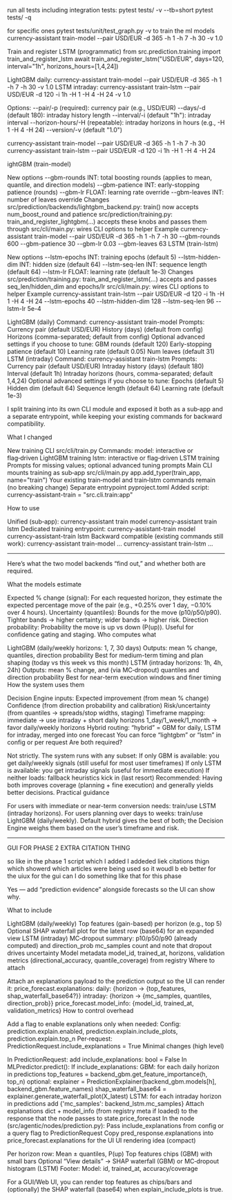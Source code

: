  run all tests including integration tests:
 pytest tests/ -v --tb=short
 pytest tests/ -q

 for specific ones 
 pytest tests/unit/test_graph.py -v
 to train the ml models
 currency-assistant train-model --pair USD/EUR -d 365 -h 1 -h 7 -h 30 -v 1.0
 
 
 Train and register LSTM (programmatic)
 from src.prediction.training import train_and_register_lstm
 await train_and_register_lstm("USD/EUR", days=120, interval="1h", horizons_hours=[1,4,24])
 
 
 LightGBM daily:
 currency-assistant train-model --pair USD/EUR -d 365 -h 1 -h 7 -h 30 -v 1.0
 LSTM intraday:
 currency-assistant train-lstm --pair USD/EUR -d 120 -i 1h -H 1 -H 4 -H 24 -v 1.0
 
 
 Options:
 --pair/-p (required): currency pair (e.g., USD/EUR)
 --days/-d (default 180): intraday history length
 --interval/-i (default "1h"): intraday interval
 --horizon-hours/-H (repeatable): intraday horizons in hours (e.g., -H 1 -H 4 -H 24)
 --version/-v (default "1.0")
 
 
 
 
 
 currency-assistant train-model --pair USD/EUR -d 365 -h 1 -h 7 -h 30
 currency-assistant train-lstm --pair USD/EUR -d 120 -i 1h -H 1 -H 4 -H 24
 
 
 
 
 
 ightGBM (train-model)
 
 New options
 --gbm-rounds INT: total boosting rounds (applies to mean, quantile, and direction models)
 --gbm-patience INT: early-stopping patience (rounds)
 --gbm-lr FLOAT: learning rate override
 --gbm-leaves INT: number of leaves override
 Changes
 src/prediction/backends/lightgbm_backend.py: train() now accepts num_boost_round and patience
 src/prediction/training.py: train_and_register_lightgbm(...) accepts these knobs and passes them through
 src/cli/main.py: wires CLI options to helper
 Example
 currency-assistant train-model --pair USD/EUR -d 365 -h 1 -h 7 -h 30 --gbm-rounds 600 --gbm-patience 30 --gbm-lr 0.03 --gbm-leaves 63
 LSTM (train-lstm)
 
 New options
 --lstm-epochs INT: training epochs (default 5)
 --lstm-hidden-dim INT: hidden size (default 64)
 --lstm-seq-len INT: sequence length (default 64)
 --lstm-lr FLOAT: learning rate (default 1e-3)
 Changes
 src/prediction/training.py: train_and_register_lstm(...) accepts and passes seq_len/hidden_dim and epochs/lr
 src/cli/main.py: wires CLI options to helper
 Example
 currency-assistant train-lstm --pair USD/EUR -d 120 -i 1h -H 1 -H 4 -H 24 --lstm-epochs 40 --lstm-hidden-dim 128 --lstm-seq-len 96 --lstm-lr 5e-4
 
 
 
 
 
 
 LightGBM (daily)
 Command: currency-assistant train-model
 Prompts:
 Currency pair (default USD/EUR)
 History (days) (default from config)
 Horizons (comma-separated; default from config)
 Optional advanced settings if you choose to tune:
 GBM rounds (default 120)
 Early-stopping patience (default 10)
 Learning rate (default 0.05)
 Num leaves (default 31)
 LSTM (intraday)
 Command: currency-assistant train-lstm
 Prompts:
 Currency pair (default USD/EUR)
 Intraday history (days) (default 180)
 Interval (default 1h)
 Intraday horizons (hours, comma-separated; default 1,4,24)
 Optional advanced settings if you choose to tune:
 Epochs (default 5)
 Hidden dim (default 64)
 Sequence length (default 64)
 Learning rate (default 1e-3)
 
 
 
 
 
  I split training into its own CLI module and exposed it both as a sub‑app and a separate entrypoint, while keeping your existing commands for backward compatibility.
 
 What I changed
 
 New training CLI
 src/cli/train.py
 Commands:
 model: interactive or flag‑driven LightGBM training
 lstm: interactive or flag‑driven LSTM training
 Prompts for missing values; optional advanced tuning prompts
 Main CLI mounts training as sub‑app
 src/cli/main.py
 app.add_typer(train_app, name="train")
 Your existing train‑model and train‑lstm commands remain (no breaking change)
 Separate entrypoint
 pyproject.toml
 Added script: currency-assistant-train = "src.cli.train:app"
 
 How to use
 
 Unified (sub‑app):
 currency-assistant train model
 currency-assistant train lstm
 Dedicated training entrypoint:
 currency-assistant-train model
 currency-assistant-train lstm
 Backward compatible (existing commands still work):
 currency-assistant train-model ...
 currency-assistant train-lstm ...
 
 
 
 
 
 ________________________________________________________________________________________________________________________________
 
 Here’s what the two model backends “find out,” and whether both are required.
 
 What the models estimate
 
 Expected % change (signal): For each requested horizon, they estimate the expected percentage move of the pair (e.g., +0.25% over 1 day, −0.10% over 4 hours).
 Uncertainty (quantiles): Bounds for the move (p10/p50/p90). Tighter bands → higher certainty; wider bands → higher risk.
 Direction probability: Probability the move is up vs down (P(up)). Useful for confidence gating and staging.
 Who computes what
 
 LightGBM (daily/weekly horizons: 1, 7, 30 days)
 Outputs: mean % change, quantiles, direction probability
 Best for medium-term timing and plan shaping (today vs this week vs this month)
 LSTM (intraday horizons: 1h, 4h, 24h)
 Outputs: mean % change, and (via MC‑dropout) quantiles and direction probability
 Best for near-term execution windows and finer timing
 How the system uses them
 
 Decision Engine inputs:
 Expected improvement (from mean % change)
 Confidence (from direction probability and calibration)
 Risk/uncertainty (from quantiles → spreads/stop widths, staging)
 Timeframe mapping:
 immediate → use intraday + short daily horizons
 1_day/1_week/1_month → favor daily/weekly horizons
 Hybrid routing:
 “hybrid” = GBM for daily, LSTM for intraday, merged into one forecast
 You can force “lightgbm” or “lstm” in config or per request
 Are both required?
 
 Not strictly. The system runs with any subset:
 If only GBM is available: you get daily/weekly signals (still useful for most user timeframes)
 If only LSTM is available: you get intraday signals (useful for immediate execution)
 If neither loads: fallback heuristics kick in (last resort)
 Recommended: Having both improves coverage (planning + fine execution) and generally yields better decisions.
 Practical guidance
 
 For users with immediate or near-term conversion needs: train/use LSTM (intraday horizons).
 For users planning over days to weeks: train/use LightGBM (daily/weekly).
 Default hybrid gives the best of both; the Decision Engine weighs them based on the user’s timeframe and risk.
 
 
 
 
 
 
 
 ________________________________________________________________________________________________________________________________
 
 
 GUI FOR PHASE 2 EXTRA CITATION THING 
 
 so like in the phase 1 script which I added I addeded liek citations thign which showerd which articles were being used so it woudl b eb better for the uiux for the gui can I do something like that for this phase
 
 
 Yes — add “prediction evidence” alongside forecasts so the UI can show why.
 
 What to include
 
 LightGBM (daily/weekly)
 Top features (gain-based) per horizon (e.g., top 5)
 Optional SHAP waterfall plot for the latest row (base64) for an expanded view
 LSTM (intraday)
 MC‑dropout summary: p10/p50/p90 (already computed) and direction_prob
 mc_samples count and note that dropout drives uncertainty
 Model metadata
 model_id, trained_at, horizons, validation metrics (directional_accuracy, quantile_coverage) from registry
 Where to attach
 
 Attach an explanations payload to the prediction output so the UI can render it:
 price_forecast.explanations:
 daily: {horizon -> {top_features, shap_waterfall_base64?}}
 intraday: {horizon -> {mc_samples, quantiles, direction_prob}}
 price_forecast.model_info: {model_id, trained_at, validation_metrics}
 How to control overhead
 
 Add a flag to enable explanations only when needed:
 Config: prediction.explain.enabled, prediction.explain.include_plots, prediction.explain.top_n
 Per‑request: PredictionRequest.include_explanations = True
 Minimal changes (high level)
 
 In PredictionRequest: add include_explanations: bool = False
 In MLPredictor.predict():
 If include_explanations:
 GBM: for each daily horizon in predictions
 top_features = backend_gbm.get_feature_importance(h, top_n)
 optional: explainer = PredictionExplainer(backend_gbm.models[h], backend_gbm.feature_names)
 shap_waterfall_base64 = explainer.generate_waterfall_plot(X_latest)
 LSTM: for each intraday horizon in predictions
 add {'mc_samples': backend_lstm.mc_samples}
 Attach explanations dict + model_info (from registry meta if loaded) to the response that the node passes to state.price_forecast
 In the node (src/agentic/nodes/prediction.py):
 Pass include_explanations from config or a query flag to PredictionRequest
 Copy pred_response.explanations into price_forecast.explanations for the UI
 UI rendering idea (compact)
 
 Per horizon row:
 Mean ± quantiles, P(up)
 Top features chips (GBM) with small bars
 Optional “View details” → SHAP waterfall (GBM) or MC‑dropout histogram (LSTM)
 Footer:
 Model: id, trained_at, accuracy/coverage
 
 
 
 For a GUI/Web UI, you can render top features as chips/bars and (optionally) the SHAP waterfall (base64) when explain_include_plots is true.
 
